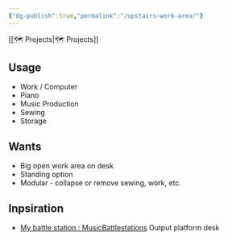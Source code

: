 ```yaml
---
{"dg-publish":true,"permalink":"/upstairs-work-area/"}
---
```



[[🗺️ Projects\|🗺️ Projects]]

## Usage

* Work / Computer
* Piano
* Music Production
* Sewing
* Storage

## Wants

* Big open work area on desk
* Standing option
* Modular - collapse or remove sewing, work, etc.

## Inpsiration

* [My battle station : MusicBattlestations](https://www.reddit.com/r/MusicBattlestations/comments/ycg8my/my_battle_station/) Output platform desk